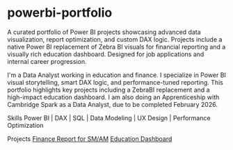 # powerbi-portfolio
A curated portfolio of Power BI projects showcasing advanced data visualization, report optimization, and custom DAX logic. Projects include a native Power BI replacement of Zebra BI visuals for financial reporting and a visually rich education dashboard. Designed for job applications and internal career progression.

I'm a Data Analyst working in education and finance. I specialize in Power BI visual storytelling, smart DAX logic, and performance-tuned reporting. 
This portfolio highlights key projects including a ZebraBI replacement and a high-impact education dashboard.
I am also doing an Apprenticeship with Cambridge Spark as a Data Analyst, due to be completed February 2026.

Skills
Power BI | DAX | SQL | Data Modeling | UX Design | Performance Optimization

Projects
[Finance Report for SM/AM](projects/finance-zebrabi_conversion.md)
[Education Dashboard](projects/MIS_Dashboard.md)
